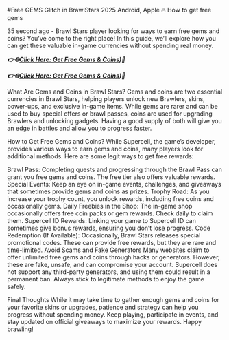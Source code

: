 #Free GEMS Glitch in BrawlStars 2025 Android, Apple 🔥 How to get free gems



35 second ago - Brawl Stars player looking for ways to earn free gems and coins? You’ve come to the right place! In this guide, we’ll explore how you can get these valuable in-game currencies without spending real money.

***👉🌐[Click Here: Get Free Gems & Coins](https://avreez.com/brawlstars/))🔶***

***👉🌐[Click Here: Get Free Gems & Coins](https://avreez.com/brawlstars/))🔶***


What Are Gems and Coins in Brawl Stars?
Gems and coins are two essential currencies in Brawl Stars, helping players unlock new Brawlers, skins, power-ups, and exclusive in-game items. While gems are rarer and can be used to buy special offers or brawl passes, coins are used for upgrading Brawlers and unlocking gadgets. Having a good supply of both will give you an edge in battles and allow you to progress faster.

How to Get Free Gems and Coins?
While Supercell, the game’s developer, provides various ways to earn gems and coins, many players look for additional methods. Here are some legit ways to get free rewards:

Brawl Pass: Completing quests and progressing through the Brawl Pass can grant you free gems and coins. The free tier also offers valuable rewards.
Special Events: Keep an eye on in-game events, challenges, and giveaways that sometimes provide gems and coins as prizes.
Trophy Road: As you increase your trophy count, you unlock rewards, including free coins and occasionally gems.
Daily Freebies in the Shop: The in-game shop occasionally offers free coin packs or gem rewards. Check daily to claim them.
Supercell ID Rewards: Linking your game to Supercell ID can sometimes give bonus rewards, ensuring you don’t lose progress.
Code Redemption (If Available): Occasionally, Brawl Stars releases special promotional codes. These can provide free rewards, but they are rare and time-limited.
Avoid Scams and Fake Generators
Many websites claim to offer unlimited free gems and coins through hacks or generators. However, these are fake, unsafe, and can compromise your account. Supercell does not support any third-party generators, and using them could result in a permanent ban. Always stick to legitimate methods to enjoy the game safely.

Final Thoughts
While it may take time to gather enough gems and coins for your favorite skins or upgrades, patience and strategy can help you progress without spending money. Keep playing, participate in events, and stay updated on official giveaways to maximize your rewards. Happy brawling!
